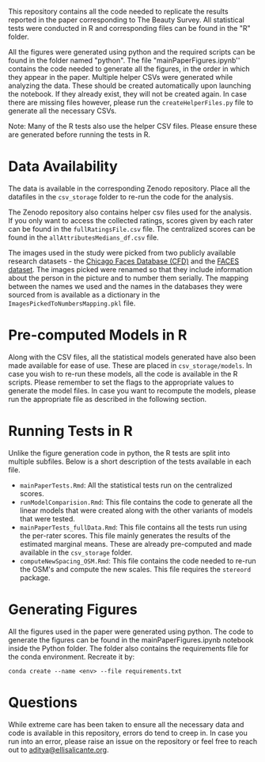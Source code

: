 This repository contains all the code needed to replicate the results reported in the paper corresponding to The Beauty Survey. All statistical tests were conducted in R and corresponding files can be found in the "R" folder.


All the figures were generated using python and the required scripts can be found in the folder named "python". The file "mainPaperFigures.ipynb'' contains the code needed to generate all the figures, in the order in which they appear in the paper. Multiple helper CSVs were generated while analyzing the data. These should be created automatically upon launching the notebook. If they already exist, they will not be created again. In case there are missing files however, please run the ```createHelperFiles.py``` file to generate all the necessary CSVs.


Note: Many of the R tests also use the helper CSV files. Please ensure these are generated before running the tests in R.


# Data Availability

The data is available in the corresponding Zenodo repository. Place all the datafiles in the ```csv_storage``` folder to re-run the code for the analysis.

The Zenodo repository also contains helper csv files used for the analysis. If you only want to access the collected ratings, scores given by each rater can be found in the ```fullRatingsFile.csv``` file. The centralized scores can be found in the ```allAttributesMedians_df.csv``` file.

The images used in the study were picked from two publicly available research datasets - the [Chicago Faces Database (CFD)](https://www.chicagofaces.org/) and the [FACES dataset](https://faces.mpdl.mpg.de/imeji/). The images picked were renamed so that they include information about the person in the picture and to number them serially. The mapping between the names we used and the names in the databases they were sourced from is available as a dictionary in the ```ImagesPickedToNumbersMapping.pkl``` file.

# Pre-computed Models in R

Along with the CSV files, all the statistical models generated have also been made available for ease of use. These are placed in ```csv_storage/models```. In case you wish to re-run these models, all the code is available in the R scripts. Please remember to set the flags to the appropriate values to generate the model files. In case you want to recompute the models, please run the appropriate file as described in the following section.


# Running Tests in R


Unlike the figure generation code in python, the R tests are split into multiple subfiles. Below is a short description of the tests available in each file. 

- ```mainPaperTests.Rmd```: All the statistical tests run on the centralized scores.
- ```runModelComparision.Rmd```: This file contains the code to generate all the linear models that were created along with the other variants of models that were tested.
- ```mainPaperTests_fullData.Rmd```: This file contains all the tests run using the per-rater scores. This file mainly generates the results of the estimated marginal means. These are already pre-computed and made available in the ```csv_storage``` folder.
- ```computeNewSpacing_OSM.Rmd```: This file contains the code needed to re-run the OSM's and compute the new scales. This file requires the ```stereord``` package.

# Generating Figures

All the figures used in the paper were generated using python. The code to generate the figures can be found in the mainPaperFigures.ipynb notebook inside the Python folder. The folder also contains the requirements file for the conda environment. Recreate it by:

```
conda create --name <env> --file requirements.txt
```

# Questions


While extreme care has been taken to ensure all the necessary data and code is available in this repository, errors do tend to creep in. In case you run into an error, please raise an issue on the repository or feel free to reach out to aditya@ellisalicante.org.

